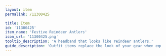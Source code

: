```yaml
---
layout: item
permalink: /11300425

title: Item
id: '11300425'
item_name: 'Festive Reindeer Antlers'
icon_url: '11300425.png'
tooltip_description: 'A headband that looks like reindeer antlers.'
guide_description: 'Outfit items replace the look of your gear when equipped.'
---
```

